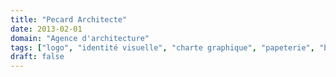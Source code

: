 ```yaml
---
title: "Pecard Architecte"
date: 2013-02-01
domain: "Agence d'architecture"
tags: ["logo", "identité visuelle", "charte graphique", "papeterie", "brochures", "livre"]
draft: false
---
```

